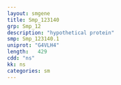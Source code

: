 ```yaml
---
layout: smgene
title: Smp_123140
grp: Smp_12
description: "hypothetical protein"
smp: Smp_123140.1
uniprot: "G4VLH4"
length:   429
cdd: "ns"
kk: ns
categories: sm
---
```


